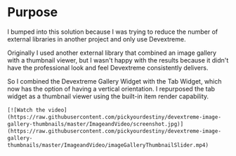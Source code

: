 # Purpose

I bumped into this solution because I was trying to reduce the number of external libraries in another project and only use Devextreme.

Originally I used another external library that combined an image gallery with a thumbnail viewer, but I wasn't happy with the results because it didn't have the professional look and feel Devextreme consistently delivers.

So I combined the Devextreme Gallery Widget with the Tab Widget, which now has the option of having a vertical orientation. I repurposed the tab widget as a thumbnail viewer using the built-in item render capability.




    [![Watch the video](https://raw.githubusercontent.com/pickyourdestiny/devextreme-image-gallery-thumbnails/master/ImageandVideo/screenshot.jpg)](https://raw.githubusercontent.com/pickyourdestiny/devextreme-image-gallery-thumbnails/master/ImageandVideo/imageGalleryThumbnailSlider.mp4)





